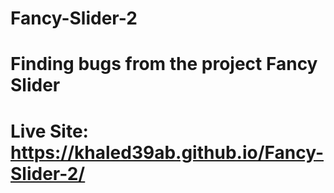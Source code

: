 ﻿# Fancy-Slider-2
 # Finding bugs from the project Fancy Slider
# Live Site:  https://khaled39ab.github.io/Fancy-Slider-2/
